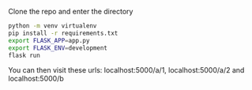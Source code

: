 Clone the repo and enter the directory

```bash
python -m venv virtualenv
pip install -r requirements.txt
export FLASK_APP=app.py
export FLASK_ENV=development
flask run
```

You can then visit these urls: localhost:5000/a/1, localhost:5000/a/2 and localhost:5000/b